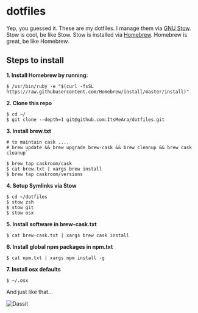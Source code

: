 # dotfiles
Yep, you guessed it. These are my dotfiles. I manage them via [GNU Stow](https://www.gnu.org/software/stow/). Stow is cool, be like Stow. Stow is installed via [Homebrew](http://brew.sh/). Homebrew is great, be like Homebrew.



## Steps to install

**1. Install Homebrew by running:**  
```
$ /usr/bin/ruby -e "$(curl -fsSL https://raw.githubusercontent.com/Homebrew/install/master/install)"
```


**2. Clone this repo**  
```
$ cd ~/
$ git clone --depth=1 git@github.com:ItsMeAra/dotfiles.git
```


**3. Install brew.txt**  
```
# to maintain cask ....
# brew update && brew upgrade brew-cask && brew cleanup && brew cask cleanup`

$ brew tap caskroom/cask
$ cat brew.txt | xargs brew install
$ brew tap caskroom/versions
```


**4. Setup Symlinks via Stow**  
```
$ cd ~/dotfiles
$ stow zsh
$ stow git
$ stow osx
```


**5. Install software in brew-cask.txt**  
```
$ cat brew-cask.txt | xargs brew cask install
```


**6. Install global npm packages in npm.txt**  
```
$ cat npm.txt | xargs npm install -g
```


**7. Install osx defaults**  
```
$ ~/.osx
```


And just like that...  

![Dassit](https://media.giphy.com/media/l0IyczK2hyezd4Avu/giphy.gif)
